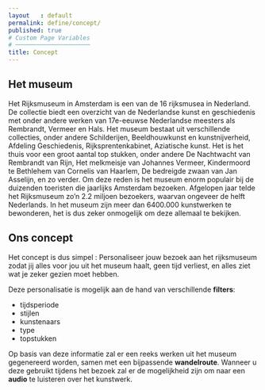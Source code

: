 ```yaml
---
layout   : default
permalink: define/concept/
published: true
# Custom Page Variables
# ─────────────────────
title: Concept
---
```

## Het museum

Het Rijksmuseum in Amsterdam is een van de 16 rijksmusea in Nederland. De collectie biedt een overzicht van de Nederlandse kunst en geschiedenis met onder andere werken van 17e-eeuwse Nederlandse meesters als Rembrandt, Vermeer en Hals. 
Het museum bestaat uit verschillende collecties, onder andere Schilderijen, Beeldhouwkunst en kunstnijverheid, Afdeling Geschiedenis, Rijksprentenkabinet, Aziatische kunst.
Het is het thuis voor een groot aantal top stukken, onder andere De Nachtwacht van Rembrandt van Rijn, Het melkmeisje van Johannes Vermeer, Kindermoord te Bethlehem van Cornelis van Haarlem, De bedreigde zwaan van Jan Asselijn, en zo verder. Om deze reden is het museum enorm populair bij de duizenden toeristen die jaarlijks Amsterdam bezoeken. Afgelopen jaar telde het Rijksmuseum zo’n 2.2 miljoen bezoekers, waarvan ongeveer de helft Nederlands. 
In het museum zijn meer dan 6400.000 kunstwerken te bewonderen, het is dus zeker onmogelijk om deze allemaal te bekijken.

## Ons concept

Het concept is dus simpel : Personaliseer jouw bezoek aan het rijksmuseum zodat jij alles voor jou uit het museum haalt, geen tijd verliest, en alles ziet wat je zeker gezien moet hebben.

Deze personalisatie is mogelijk aan de hand van verschillende **filters**:
- tijdsperiode
- stijlen
- kunstenaars
- type
- topstukken

Op basis van deze informatie zal er een reeks werken uit het museum gegenereerd worden, samen met een bijpassende **wandelroute**.
Wanneer u deze gebruikt tijdens het bezoek zal er de mogelijkheid zijn om naar een **audio** te luisteren over het kunstwerk.